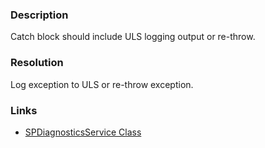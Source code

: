 ﻿---
Title: Not logged exception found
FileName: resp510241.html
---
### Description
Catch block should include ULS logging output or re-throw.

### Resolution
Log exception to ULS or re-throw exception.

### Links
- [SPDiagnosticsService Class](https://msdn.microsoft.com/en-us/library/microsoft.sharepoint.administration.spdiagnosticsservice(v=office.14).aspx)